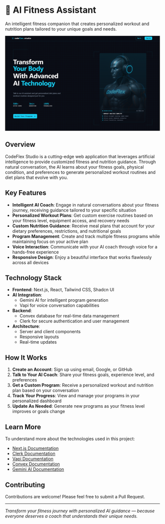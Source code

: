 # 💪 AI Fitness Assistant

An intelligent fitness companion that creates personalized workout and nutrition plans tailored to your unique goals and needs.

![AI Fitness Assistant Dashboard](/public/Screenshot%202025-04-19%20124731.png)

## Overview

CodeFlex Studio is a cutting-edge web application that leverages artificial intelligence to provide customized fitness and nutrition guidance. Through natural conversation, the AI learns about your fitness goals, physical condition, and preferences to generate personalized workout routines and diet plans that evolve with you.

## Key Features

- **Intelligent AI Coach**: Engage in natural conversations about your fitness journey, receiving guidance tailored to your specific situation
- **Personalized Workout Plans**: Get custom exercise routines based on your fitness level, equipment access, and recovery needs
- **Custom Nutrition Guidance**: Receive meal plans that account for your dietary preferences, restrictions, and nutritional goals
- **Program Management**: Create and track multiple fitness programs while maintaining focus on your active plan
- **Voice Interaction**: Communicate with your AI coach through voice for a hands-free experience
- **Responsive Design**: Enjoy a beautiful interface that works flawlessly across all devices

## Technology Stack

- **Frontend**: Next.js, React, Tailwind CSS, Shadcn UI
- **AI Integration**: 
  - Gemini AI for intelligent program generation
  - Vapi for voice conversation capabilities
- **Backend**:
  - Convex database for real-time data management
  - Clerk for secure authentication and user management
- **Architecture**:
  - Server and client components
  - Responsive layouts
  - Real-time updates

## How It Works

1. **Create an Account**: Sign up using email, Google, or GitHub
2. **Talk to Your AI Coach**: Share your fitness goals, experience level, and preferences
3. **Get a Custom Program**: Receive a personalized workout and nutrition plan based on your conversation
4. **Track Your Progress**: View and manage your programs in your personalized dashboard
5. **Update As Needed**: Generate new programs as your fitness level improves or goals change

## Learn More

To understand more about the technologies used in this project:

- [Next.js Documentation](https://nextjs.org/docs)
- [Clerk Documentation](https://clerk.com/docs)
- [Vapi Documentation](https://docs.vapi.ai)
- [Convex Documentation](https://docs.convex.dev)
- [Gemini AI Documentation](https://ai.google.dev/gemini-api)

## Contributing

Contributions are welcome! Please feel free to submit a Pull Request.

---

*Transform your fitness journey with personalized AI guidance — because everyone deserves a coach that understands their unique needs.*